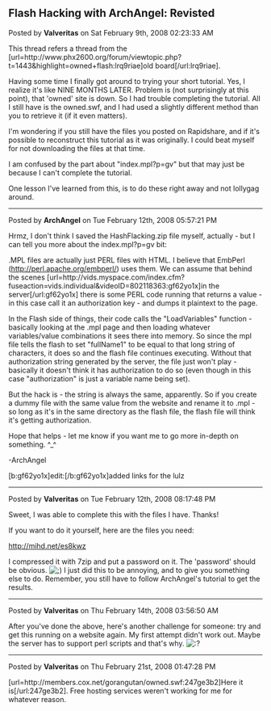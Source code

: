 ## Flash Hacking with ArchAngel: Revisted
Posted by **Valveritas** on Sat February 9th, 2008 02:23:33 AM

This thread refers a thread from the [url=http&#58;//www&#46;phx2600&#46;org/forum/viewtopic&#46;php?t=1443&amp;highlight=owned+flash:lrq9riae]old board[/url:lrq9riae].

Having some time I finally got around to trying your short tutorial.  Yes, I realize it's like NINE MONTHS LATER.  Problem is (not surprisingly at this point), that 'owned' site is down.  So I had trouble completing the tutorial.  All I still have is the owned.swf, and I had used a slightly different method than you to retrieve it (if it even matters).

I'm wondering if you still have the files you posted on Rapidshare, and if it's possible to reconstruct this tutorial as it was originally.   I could beat myself for not downloading the files at that time.

I am confused by the part about &quot;index.mpl?p=gv&quot; but that may just be because I can't complete the tutorial.  

One lesson I've learned from this, is to do these right away and not lollygag around.

--------------------------------------------------------------------------------

Posted by **ArchAngel** on Tue February 12th, 2008 05:57:21 PM

Hrmz, I don't think I saved the HashFlacking.zip file myself, actually - but I can tell you more about the index.mpl?p=gv bit:

.MPL files are actually just PERL files with HTML. I believe that EmbPerl (<!-- m --><a class="postlink" href="http://perl.apache.org/embperl/">http://perl.apache.org/embperl/</a><!-- m -->) uses them. We can assume that behind the scenes [url=http&#58;//vids&#46;myspace&#46;com/index&#46;cfm?fuseaction=vids&#46;individual&amp;videoID=802118363:gf62yo1x]in the server[/url:gf62yo1x] there is some PERL code running that returns a value - in this case call it an authorization key - and dumps it plaintext to the page.

In the Flash side of things, their code calls the &quot;LoadVariables&quot; function - basically looking at the .mpl page and then loading whatever variables/value combinations it sees there into memory. So since the mpl file tells the flash to set &quot;fullName1&quot; to be equal to that long string of characters, it does so and the flash file continues executing. Without that authorization string generated by the server, the file just won't play - basically it doesn't think it has authorization to do so (even though in this case &quot;authorization&quot; is just a variable name being set).

But the hack is - the string is always the same, apparently. So if you create a dummy file with the same value from the website and rename it to .mpl - so long as it's in the same directory as the flash file, the flash file will think it's getting authorization.

Hope that helps - let me know if you want me to go more in-depth on something. ^_^

-ArchAngel

[b:gf62yo1x]edit:[/b:gf62yo1x]added links for the lulz

--------------------------------------------------------------------------------

Posted by **Valveritas** on Tue February 12th, 2008 08:17:48 PM

Sweet, I was able to complete this with the files I have. Thanks!  

If you want to do it yourself, here are the files you need:
<!-- m --><a class="postlink" href="http://mihd.net/es8kwz">http://mihd.net/es8kwz</a><!-- m -->

I compressed it with 7zip and put a password on it.  The 'password' should be obvious.   <!-- s;) --><img src="{SMILIES_PATH}/icon_e_wink.gif" alt=";)" title="Wink" /><!-- s;) -->   I just did this to be annoying, and to give you something else to do.  Remember, you still have to follow ArchAngel's tutorial to get the results.

--------------------------------------------------------------------------------

Posted by **Valveritas** on Thu February 14th, 2008 03:56:50 AM

After you've done the above, here's another challenge for someone: try and get this running on a website again.  My first attempt didn't work out.   Maybe the server has to support perl scripts and that's why.   <!-- s:? --><img src="{SMILIES_PATH}/icon_e_confused.gif" alt=":?" title="Confused" /><!-- s:? -->

--------------------------------------------------------------------------------

Posted by **Valveritas** on Thu February 21st, 2008 01:47:28 PM

[url=http&#58;//members&#46;cox&#46;net/gorangutan/owned&#46;swf:247ge3b2]Here it is[/url:247ge3b2].  Free hosting services weren't working for me for whatever reason.
